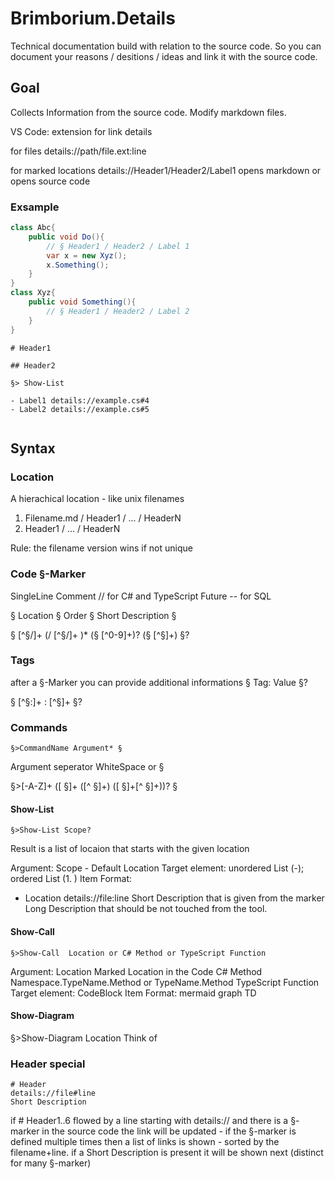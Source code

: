 # Brimborium.Details

Technical documentation build with relation to the source code.
So you can document your reasons / desitions / ideas and link it with the source code.

## Goal

Collects Information from the source code.
Modify markdown files.


VS Code: extension for link details

for files
details://path/file.ext:line

for marked locations
details://Header1/Header2/Label1 
opens markdown or opens source code

### Exsample

```CS
class Abc{
    public void Do(){
        // § Header1 / Header2 / Label 1
        var x = new Xyz();
        x.Something();
    }
}
class Xyz{
    public void Something(){
        // § Header1 / Header2 / Label 2
    }
}
```

```MD
# Header1

## Header2

§> Show-List

- Label1 details://example.cs#4
- Label2 details://example.cs#5


```

## Syntax

### Location

A hierachical location - like unix filenames

1) Filename.md / Header1 / ... / HeaderN
2) Header1 / ... / HeaderN

Rule: the filename version wins if not unique

### Code §-Marker

SingleLine Comment // for C# and TypeScript
Future -- for SQL

§ Location § Order § Short Description §

§ [^§/]+ (/ [^§/]+ )* (§ [^0-9]+)? (§ [^§]+) §?

### Tags
after a §-Marker you can provide additional informations
§ Tag: Value §?

§ [^§:]+ : [^§]+ §?

### Commands

```
§>CommandName Argument* §
```

Argument seperator WhiteSpace or §

§>[-A-Z]+ ([ §]+ ([^ §]+) ([ §]+[^ §]+))? §

#### Show-List
```
§>Show-List Scope?
```
Result is a list of locaion that starts with the given location

Argument: Scope - Default Location
Target element: unordered List (-); ordered List (1. )
Item Format:
- Location details://file:line
  Short Description that is given from the marker
  Long Description that should be not touched from the tool.

#### Show-Call
```
§>Show-Call  Location or C# Method or TypeScript Function
```
Argument: Location
Marked Location in the Code
C# Method Namespace.TypeName.Method or TypeName.Method 
TypeScript Function 
Target element: CodeBlock
Item Format:
mermaid graph TD

#### Show-Diagram
§>Show-Diagram Location
Think of



### Header special
```
# Header
details://file#line
Short Description
```
if # Header1..6 flowed by a line starting with details://
and there is a §-marker in the source code
the link will be updated - if the §-marker is defined multiple times then a list of links is shown - sorted by the filename+line.
if a Short Description is present it will be shown next (distinct for many §-marker)